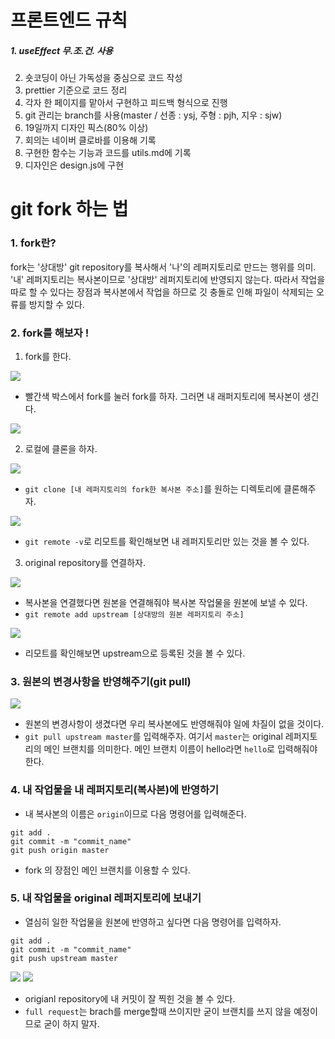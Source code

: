 # 프론트엔드 규칙

##### 1. __useEffect__ __무.조.건.__ __사용__
2. 숏코딩이 아닌 가독성을 중심으로 코드 작성
3. prettier 기준으로 코드 정리
4. 각자 한 페이지를 맡아서 구현하고 피드백 형식으로 진행
5. git 관리는 branch를 사용(master / 선종 : ysj, 주형 : pjh, 지우 : sjw)
6. 19일까지 디자인 픽스(80% 이상)
7. 회의는 네이버 클로바를 이용해 기록
8. 구현한 함수는 기능과 코드를 utils.md에 기록
9. 디자인은 design.js에 구현

# git fork 하는 법
### 1. fork란?
fork는 '상대방' git repository를 복사해서 '나'의 레퍼지토리로 만드는 행위를 의미. '내' 레퍼지토리는 복사본이므로 '상대방' 레퍼지토리에 반영되지 않는다. 따라서 작업을 따로 할 수 있다는 장점과 복사본에서 작업을 하므로 깃 충돌로 인해 파일이 삭제되는 오류를 방지할 수 있다.

### 2. fork를 해보자 !
1. fork를 한다.

<img src="https://user-images.githubusercontent.com/97590480/181438227-cd1e181b-f0da-42c7-a39b-b654c85690d3.png">

- 빨간색 박스에서 fork를 눌러 fork를 하자. 그러면 내 래퍼지토리에 복사본이 생긴다.

<img src="https://user-images.githubusercontent.com/97590480/181438459-d2d47f07-b4f2-4240-b773-a32dd4ec2395.png">

2. 로컬에 클론을 하자.

<img src="https://user-images.githubusercontent.com/97590480/181438653-9ec494eb-eae0-4fc8-976f-8e8cc372a6b5.png">

- `git clone [내 레퍼지토리의 fork한 복사본 주소]`를 원하는 디렉토리에 클론해주자.

<img src="https://user-images.githubusercontent.com/97590480/181438661-3165219d-3a81-40b4-9479-9e0918de2fde.png">

- `git remote -v`로 리모트를 확인해보면 내 레퍼지토리만 있는 것을 볼 수 있다.

3. original repository를 연결하자.

<img src="https://user-images.githubusercontent.com/97590480/181439306-f5b3a329-1e30-4cfe-865f-ccc32281eaef.png">

- 복사본을 연결했다면 원본을 연결해줘야 복사본 작업물을 원본에 보낼 수 있다.
- `git remote add upstream [상대방의 원본 레퍼지토리 주소]`

<img src="https://user-images.githubusercontent.com/97590480/181439346-cd52e8b1-59c4-4c00-a50e-2a889cb57ef3.png">

- 리모트를 확인해보면 upstream으로 등록된 것을 볼 수 있다.

### 3. 원본의 변경사항을 반영해주기(git pull)
<img src="https://user-images.githubusercontent.com/97590480/181439539-e680e95f-8db2-4479-987d-a722ae522efa.png">

- 원본의 변경사항이 생겼다면 우리 복사본에도 반영해줘야 일에 차질이 없을 것이다.
- `git pull upstream master`를 입력해주자. 여기서 `master`는 original 레퍼지토리의 메인 브랜치를 의미한다. 메인 브랜치 이름이 hello라면 `hello`로 입력해줘야 한다.

### 4. 내 작업물을 내 레퍼지토리(복사본)에 반영하기
- 내 복사본의 이름은 `origin`이므로 다음 명령어를 입력해준다.
```
git add .
git commit -m "commit_name"
git push origin master
```
- fork 의 장점인 메인 브랜치를 이용할 수 있다.

### 5. 내 작업물을 original 레퍼지토리에 보내기
- 열심히 일한 작업물을 원본에 반영하고 싶다면 다음 명령어를 입력하자.
```
git add .
git commit -m "commit_name"
git push upstream master
```

<img src="https://user-images.githubusercontent.com/97590480/181441612-89242bb0-e780-4c96-86fb-b4e8e80ede59.png">

<img src="https://user-images.githubusercontent.com/97590480/181441618-8e56fdf3-b0fd-4948-a524-8bba6f6d6851.png">

- origianl repository에 내 커밋이 잘 찍힌 것을 볼 수 있다.
- `full request`는 brach를 merge할때 쓰이지만 굳이 브랜치를 쓰지 않을 예정이므로 굳이 하지 말자.